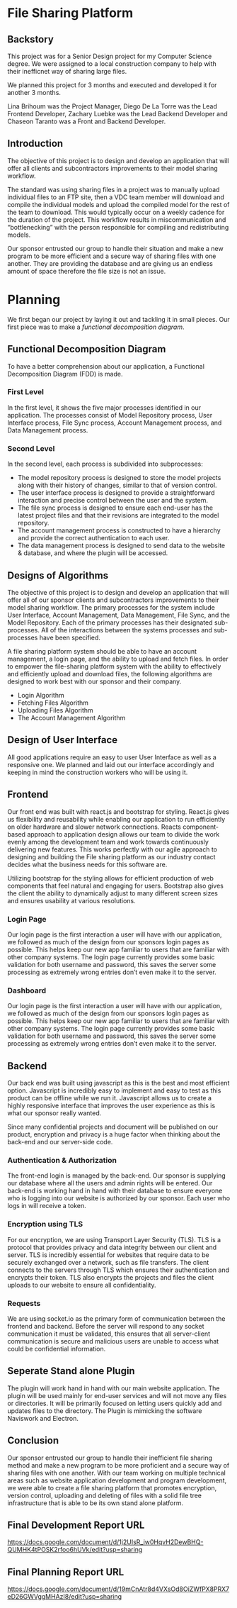 # File Sharing Platform

## Backstory
This project was for a Senior Design project for my Computer Science degree. We were assigned to a local construction company to help with their inefficnet way of sharing large files. 

We planned this project for 3 months and executed and developed it for another 3 months.

Lina Brihoum was the Project Manager, Diego De La Torre was the Lead Frontend Developer, Zachary Luebke was the Lead Backend Developer and Chaseon Taranto was a Front and Backend Developer.

## Introduction
The objective of this project is to design and develop an application that will offer all clients and subcontractors improvements to their model sharing workflow. 

The standard was using sharing files in a project was to manually upload individual files to an FTP site, then a VDC team member will download and compile the individual models and upload the compiled model for the rest of the team to download. This would typically occur on a weekly cadence for the duration of the project. This workflow results in miscommunication and “bottlenecking” with the person responsible for compiling and redistributing models. 

Our sponsor entrusted our group to handle their situation and make a new program to be more efficient and a secure way of sharing files with one another. They are providing the database and are giving us an endless amount of space therefore the file size is not an issue.

# Planning
We first began our project by laying it out and tackling it in small pieces.
Our first piece was to make a *functional decomposition diagram*. 

## Functional Decomposition Diagram
To have a better comprehension about our application, a Functional Decomposition Diagram (FDD) is made.

### First Level
 In the first level, it shows the five major processes identified in our application. The processes consist of Model Repository process, User Interface process, File Sync process, Account Management process, and Data Management process. 
 ### Second Level
In the second level, each process is subdivided into subprocesses:
- The model repository process is designed to store the model projects along with their history of changes, similar to that of version control.
- The user interface process is designed to provide a straightforward interaction and precise control between the user and the system.
- The file sync process is designed to ensure each end-user has the latest project files and that their revisions are integrated to the model repository.
- The account management process is constructed to have a hierarchy and provide the correct authentication to each user.
- The data management process is designed to send data to the website & database, and where the plugin will be accessed.

## Designs of Algorithms
The objective of this project is to design and develop an application that will offer all of our sponsor clients and subcontractors improvements to their model sharing workflow. The primary processes for the system include User Interface, Account Management, Data Management, File Sync, and the Model Repository. Each of the primary processes has their designated sub-processes. All of the interactions between the systems processes and sub-processes have been specified. 

A file sharing platform system should be able to have an account management, a login page, and the ability to upload and fetch files. In order to empower the file-sharing platform system with the ability to effectively and efficiently upload and download files, the following algorithms are designed to work best with our sponsor and their company.

- Login Algorithm
- Fetching Files Algorithm
- Uploading Files Algorithm
- The Account Management Algorithm

## Design of User Interface
All good applications require an easy to user User Interface as well as a responsive one. We planned and laid out our interface accordingly and keeping in mind the construction workers who will be using it.

## Frontend
Our front end was built with react.js and bootstrap for styling. React.js gives us flexibility and reusability while enabling our application to run efficiently on older hardware and slower network connections. Reacts component-based approach to application design allows our team to divide the work evenly among the development team and work towards continuously delivering new features. This works perfectly with our agile approach to designing and building the File sharing platform as our industry contact decides what the business needs for this software are.

Utilizing bootstrap for the styling allows for efficient production of web components that feel natural and engaging for users. Bootstrap also gives the client the ability to dynamically adjust to many different screen sizes and ensures usability at various resolutions. 

### Login Page
Our login page is the first interaction a user will have with our application, we followed as much of the design from our sponsors login pages as possible. This helps keep our new app familiar to users that are familiar with other company systems. The login page currently provides some basic validation for both username and password, this saves the server some processing as extremely wrong entries don’t even make it to the server.

### Dashboard
Our login page is the first interaction a user will have with our application, we followed as much of the design from our sponsors login pages as possible. This helps keep our new app familiar to users that are familiar with other company systems. The login page currently provides some basic validation for both username and password, this saves the server some processing as extremely wrong entries don’t even make it to the server.

## Backend
Our back end was built using javascript as this is the best and most efficient option. Javascript is incredibly easy to implement and easy to test as this product can be offline while we run it. Javascript allows us to create a highly responsive interface that improves the user experience as this is what our sponsor really wanted. 

Since many confidential projects and document will be published on our product, encryption and privacy is a huge factor when thinking about the back-end and our server-side code.

### Authentication & Authorization
The front-end login is managed by the back-end. Our sponsor is supplying our database where all the users and admin rights will be entered. Our back-end is working hand in hand with their database to ensure everyone who is logging into our website is authorized by our sponsor. Each user who logs in will receive a token.

### Encryption using TLS
For our encryption, we are using Transport Layer Security (TLS). TLS is a protocol that provides privacy and data integrity between our client and server. TLS is incredibly essential for websites that require data to be securely exchanged over a network, such as file transfers. The client connects to the servers through TLS which ensures their authentication and encrypts their token. TLS also encrypts the projects and files the client uploads to our website to ensure all confidentiality. 

### Requests
We are using socket.io as the primary form of communication between the frontend and backend. Before the server will respond to any socket communication it must be validated, this ensures that all server-client communication is secure and malicious users are unable to access what could be confidential information.

## Seperate Stand alone Plugin
The plugin will work hand in hand with our main website application. The plugin will be used mainly for end-user services and will not move any files or directories. It will be primarily focused on letting users quickly add and updates files to the directory. The Plugin is mimicking the software Naviswork and Electron.

## Conclusion
Our sponsor entrusted our group to handle their inefficient file sharing method and make a new program to be more proficient and a secure way of sharing files with one another. With our team working on multiple technical areas such as website application development and program development, we were able to create a file sharing platform that promotes encryption, version control, uploading and deleting of files with a solid file tree infrastructure that is able to be its own stand alone platform. 


## Final Development Report URL
https://docs.google.com/document/d/1j2UIsR_iw0HqvH2DewBHQ-QUMHK4tPOSK2rfoo6hUVk/edit?usp=sharing

## Final Planning Report URL
https://docs.google.com/document/d/19mCnAtr8d4VXsOd8OiZWfPX8PRX7eD26GWVggMHAzI8/edit?usp=sharing
